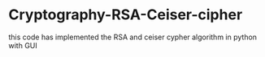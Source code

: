 # Cryptography-RSA-Ceiser-cipher
this code has implemented the RSA and ceiser cypher algorithm in python with GUI
